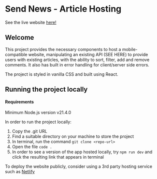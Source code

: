# Send News - Article Hosting
See the live website [here!](https://tommysarticles.netlify.app/) 

## Welcome
This project provides the necessary components to host a mobile-compatible website, manipulating an existing API (SEE HERE) to provide users with existing articles, with the ability to sort, filter, add and remove comments. It also has built in error handling for client/server side errors. 

The project is styled in vanilla CSS and built using React. 

## Running the project locally

#### Requirements
Minimum Node.js version v21.4.0

In order to run the project locally:
1. Copy the .git URL
2. Find a suitable directory on your machine to store the project
3. In terminal, run the command ```git clone <repo-url>```
4. Open the file ```code .```
5. In order to see a version of the app hosted locally, try ```npm run dev``` and click the resulting link that appears in terminal

To deploy the website publicly, consider using a 3rd party hosting service such as [Netlify](https://docs.netlify.com/welcome/add-new-site/) 



